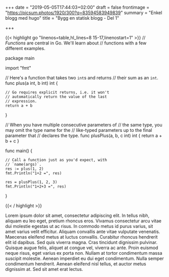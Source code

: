 +++
date = "2019-05-05T17:44:03+02:00"
draft = false
frontimage = "https://picsum.photos/1920/300?q=83594583949839"
summary = "Enkel blogg med hugo"
title = "Bygg en statisk blogg - Del 1"

+++


{{< highlight go "linenos=table,hl_lines=8 15-17,linenostart=1" >}}
// _Functions_ are central in Go. We'll learn about
// functions with a few different examples.

package main

import "fmt"

// Here's a function that takes two `int`s and returns
// their sum as an `int`.
func plus(a int, b int) int {

    // Go requires explicit returns, i.e. it won't
    // automatically return the value of the last
    // expression.
    return a + b
}

// When you have multiple consecutive parameters of
// the same type, you may omit the type name for the
// like-typed parameters up to the final parameter that
// declares the type.
func plusPlus(a, b, c int) int {
    return a + b + c
}

func main() {

    // Call a function just as you'd expect, with
    // `name(args)`.
    res := plus(1, 2)
    fmt.Println("1+2 =", res)

    res = plusPlus(1, 2, 3)
    fmt.Println("1+2+3 =", res)
}

{{< / highlight >}}


Lorem ipsum dolor sit amet, consectetur adipiscing elit. In tellus nibh, aliquam eu leo eget, pretium rhoncus eros. Vivamus consectetur arcu vitae dui molestie egestas ut ac risus. In commodo metus id purus varius, sit amet varius velit efficitur. Aliquam convallis ante vitae vulputate venenatis. Maecenas eleifend metus at luctus convallis. Curabitur rhoncus hendrerit elit id dapibus. Sed quis viverra magna. Cras tincidunt dignissim pulvinar. Quisque augue felis, aliquet at congue vel, viverra ac ante. Proin euismod neque risus, eget varius ex porta non. Nullam at tortor condimentum massa suscipit molestie. Aenean imperdiet eu dui eget condimentum. Nulla semper condimentum hendrerit. Aenean eleifend nisl tellus, et auctor metus dignissim at. Sed sit amet erat lectus.